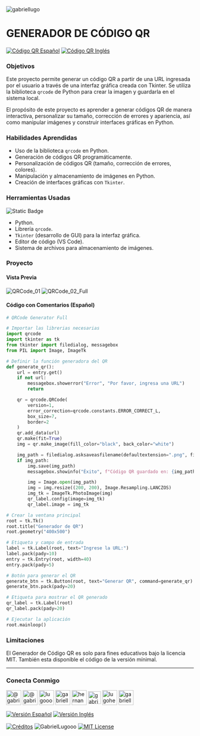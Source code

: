 <img align="center" src="https://media.licdn.com/dms/image/v2/D4D16AQGUNxQ7NSC05A/profile-displaybackgroundimage-shrink_350_1400/profile-displaybackgroundimage-shrink_350_1400/0/1738695150340?e=1744243200&v=beta&t=oXX-ixT9bR3dJcYCLv4KBs5wjKFoeP0524kFGHQMYmQ" alt="gabriellugo" />

# GENERADOR DE CÓDIGO QR

<a href="https://github.com/GabrielLugooo/QR-Code/blob/main/README%20Spanish.md" target="_blank" rel="noreferrer noopener"> <img align="center" src="https://img.shields.io/badge/Código%20QR%20Español-000000" alt="Código QR Español" /></a>
<a href="https://github.com/GabrielLugooo/QR-Code" target="_blank" rel="noreferrer noopener"> <img align="center" src="https://img.shields.io/badge/Código%20QR%20Inglés-green" alt="Código QR Inglés" /></a>

### Objetivos

Este proyecto permite generar un código QR a partir de una URL ingresada por el usuario a través de una interfaz gráfica creada con Tkinter. Se utiliza la biblioteca `qrcode` de Python para crear la imagen y guardarla en el sistema local.

El propósito de este proyecto es aprender a generar códigos QR de manera interactiva, personalizar su tamaño, corrección de errores y apariencia, así como manipular imágenes y construir interfaces gráficas en Python.

### Habilidades Aprendidas

- Uso de la biblioteca `qrcode` en Python.
- Generación de códigos QR programáticamente.
- Personalización de códigos QR (tamaño, corrección de errores, colores).
- Manipulación y almacenamiento de imágenes en Python.
- Creación de interfaces gráficas con `Tkinter`.

### Herramientas Usadas

![Static Badge](https://img.shields.io/badge/Python-000000?logo=python&logoSize=auto)

- Python.
- Librería `qrcode`.
- `Tkinter` (desarrollo de GUI) para la interfaz gráfica.
- Editor de código (VS Code).
- Sistema de archivos para almacenamiento de imágenes.

### Proyecto

#### Vista Previa

<img align="center" src="https://i.imgur.com/NMmyect.png" alt="QRCode_01" />
<img align="center" src="https://i.imgur.com/E3jTf9s.png" alt="QRCode_02_Full" />

#### Código con Comentarios (Español)

```python
# QRCode Generator Full

# Importar las librerias necesarias
import qrcode
import tkinter as tk
from tkinter import filedialog, messagebox
from PIL import Image, ImageTk

# Definir la función generadora del QR
def generate_qr():
    url = entry.get()
    if not url:
        messagebox.showerror("Error", "Por favor, ingresa una URL")
        return

    qr = qrcode.QRCode(
        version=1,
        error_correction=qrcode.constants.ERROR_CORRECT_L,
        box_size=7,
        border=2
    )
    qr.add_data(url)
    qr.make(fit=True)
    img = qr.make_image(fill_color="black", back_color="white")

    img_path = filedialog.asksaveasfilename(defaultextension=".png", filetypes=[("PNG files", "*.png")])
    if img_path:
        img.save(img_path)
        messagebox.showinfo("Éxito", f"Código QR guardado en: {img_path}")

        img = Image.open(img_path)
        img = img.resize((200, 200), Image.Resampling.LANCZOS)
        img_tk = ImageTk.PhotoImage(img)
        qr_label.config(image=img_tk)
        qr_label.image = img_tk

# Crear la ventana principal
root = tk.Tk()
root.title("Generador de QR")
root.geometry("400x500")

# Etiqueta y campo de entrada
label = tk.Label(root, text="Ingrese la URL:")
label.pack(pady=10)
entry = tk.Entry(root, width=40)
entry.pack(pady=5)

# Botón para generar el QR
generate_btn = tk.Button(root, text="Generar QR", command=generate_qr)
generate_btn.pack(pady=20)

# Etiqueta para mostrar el QR generado
qr_label = tk.Label(root)
qr_label.pack(pady=20)

# Ejecutar la aplicación
root.mainloop()
```

### Limitaciones

El Generador de Código QR es solo para fines educativos bajo la licencia MIT.
También esta disponible el código de la versión mínimal.

---

<h3 align="left">Conecta Conmigo</h3>

<p align="left">
<a href="https://www.youtube.com/@gabriellugooo" target="_blank" rel="noreferrer noopener"> <img align="center" src="https://img.icons8.com/?size=50&id=55200&format=png" alt="@gabriellugooo" height="40" width="40" /></a>
<a href="http://www.tiktok.com/@gabriellugooo" target="_blank" rel="noreferrer noopener"> <img align="center" src="https://img.icons8.com/?size=50&id=118638&format=png" alt="@gabriellugooo" height="40" width="40" /></a>
<a href="https://instagram.com/lugooogabriel" target="_blank" rel="noreferrer noopener"> <img align="center" src="https://img.icons8.com/?size=50&id=32309&format=png" alt="lugooogabriel" height="40" width="40" /></a>
<a href="https://twitter.com/gabriellugo__" target="_blank" rel="noreferrer noopener"> <img align="center" src="https://img.icons8.com/?size=50&id=phOKFKYpe00C&format=png" alt="gabriellugo__" height="40" width="40" /></a>
<a href="https://www.linkedin.com/in/hernando-gabriel-lugo" target="_blank" rel="noreferrer noopener"> <img align="center" src="https://img.icons8.com/?size=50&id=8808&format=png" alt="hernando-gabriel-lugo" height="40" width="40" /></a>
<a href="https://github.com/GabrielLugooo" target="_blank" rel="noreferrer noopener"> <img align="center" src="https://img.icons8.com/?size=80&id=AngkmzgE6d3E&format=png" alt="gabriellugooo" height="34" width="34" /></a>
<a href="mailto:lugohernandogabriel@gmail.com"> <img align="center" src="https://img.icons8.com/?size=50&id=38036&format=png" alt="lugohernandogabriel@gmail.com" height="40" width="40" /></a>
<a href="https://linktr.ee/gabriellugooo" target="_blank" rel="noreferrer noopener"> <img align="center" src="https://simpleicons.org/icons/linktree.svg" alt="gabriellugooo" height="40" width="40" /></a>
</p>

<p align="left">
<a href="https://github.com/GabrielLugooo/GabrielLugooo/blob/main/Readme%20Spanish.md" target="_blank" rel="noreferrer noopener"> <img align="center" src="https://img.shields.io/badge/Versión%20Español-000000" alt="Versión Español" /></a>
<a href="https://github.com/GabrielLugooo/GabrielLugooo/blob/main/README.md" target="_blank" rel="noreferrer noopener"> <img align="center" src="https://img.shields.io/badge/Versión%20Inglés-Green" alt="Versión Inglés" /></a>

</p>

<a href="https://linktr.ee/gabriellugooo" target="_blank" rel="noreferrer noopener"> <img align="center" src="https://img.shields.io/badge/Créditos-Gabriel%20Lugo-green" alt="Créditos" /></a>
<img align="center" src="https://komarev.com/ghpvc/?username=GabrielLugoo&label=Vistas%20del%20Perfil&color=green&base=2000" alt="GabrielLugooo" />
<a href="" target="_blank" rel="noreferrer noopener"> <img align="center" src="https://img.shields.io/badge/License-MIT-green" alt="MIT License" /></a>
